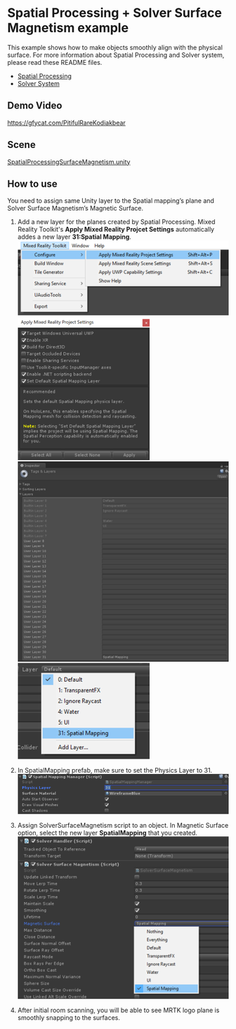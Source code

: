 # Spatial Processing + Solver Surface Magnetism example
This example shows how to make objects smoothly align with the physical surface. For more information about Spatial Processing and Solver system, please read these README files.
- [Spatial Processing](/Assets/HoloToolkit/SpatialMapping/README.md)
- [Solver System](/Assets/HoloToolkit-Examples/Utilities/Readme/README_SolverSystem.md)

## Demo Video
https://gfycat.com/PitifulRareKodiakbear

## Scene
[SpatialProcessingSurfaceMagnetism.unity](/Assets/HoloToolkit-Examples/SpatialMapping/Scenes/SpatialProcessingSurfaceMagnetism.unity)

## How to use 
You need to assign same Unity layer to the Spatial mapping’s plane and Solver Surface Magnetism’s Magnetic Surface.

1. Add a new layer for the planes created by Spatial Processing. Mixed Reality Toolkit's **Apply Mixed Reality Projcet Settings** automatically addes a new layer **31:Spatial Mapping**. <img src="/External/ReadMeImages/MRTK_SurfaceMagnetism1.png" width="550"><img src="/External/ReadMeImages/MRTK_SurfaceMagnetism2.png" width="300"><img src="/External/ReadMeImages/MRTK_SurfaceMagnetism3.png" width="550"><img src="/External/ReadMeImages/MRTK_SurfaceMagnetism4.png" width="300">

2. In SpatialMapping prefab, make sure to set the Physics Layer to 31. <br/><img src="/External/ReadMeImages/MRTK_SurfaceMagnetism5.png" width="550">

3. Assign SolverSurfaceMagnetism script to an object. In Magnetic Surface option, select the new layer **SpatialMapping** that you created.<br/><img src="/External/ReadMeImages/MRTK_SurfaceMagnetism6.png" width="550">

4. After initial room scanning, you will be able to see MRTK logo plane is smoothly snapping to the surfaces.

 

